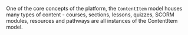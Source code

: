 One of the core concepts of the platform, the `ContentItem` model houses many types of content - courses, sections, lessons, quizzes, SCORM modules, resources and pathways are all instances of the ContentItem model.


